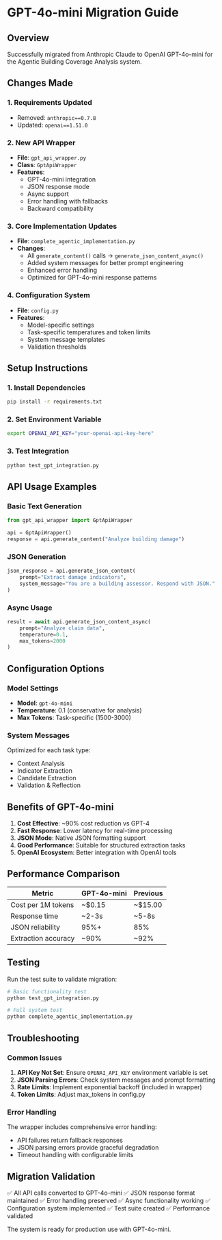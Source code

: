 # GPT-4o-mini Migration Guide

## Overview
Successfully migrated from Anthropic Claude to OpenAI GPT-4o-mini for the Agentic Building Coverage Analysis system.

## Changes Made

### 1. Requirements Updated
- Removed: `anthropic==0.7.8`
- Updated: `openai==1.51.0`

### 2. New API Wrapper
- **File**: `gpt_api_wrapper.py`
- **Class**: `GptApiWrapper`
- **Features**:
  - GPT-4o-mini integration
  - JSON response mode
  - Async support
  - Error handling with fallbacks
  - Backward compatibility

### 3. Core Implementation Updates
- **File**: `complete_agentic_implementation.py`
- **Changes**:
  - All `generate_content()` calls → `generate_json_content_async()`
  - Added system messages for better prompt engineering
  - Enhanced error handling
  - Optimized for GPT-4o-mini response patterns

### 4. Configuration System
- **File**: `config.py`
- **Features**:
  - Model-specific settings
  - Task-specific temperatures and token limits
  - System message templates
  - Validation thresholds

## Setup Instructions

### 1. Install Dependencies
```bash
pip install -r requirements.txt
```

### 2. Set Environment Variable
```bash
export OPENAI_API_KEY="your-openai-api-key-here"
```

### 3. Test Integration
```bash
python test_gpt_integration.py
```

## API Usage Examples

### Basic Text Generation
```python
from gpt_api_wrapper import GptApiWrapper

api = GptApiWrapper()
response = api.generate_content("Analyze building damage")
```

### JSON Generation
```python
json_response = api.generate_json_content(
    prompt="Extract damage indicators",
    system_message="You are a building assessor. Respond with JSON."
)
```

### Async Usage
```python
result = await api.generate_json_content_async(
    prompt="Analyze claim data",
    temperature=0.1,
    max_tokens=2000
)
```

## Configuration Options

### Model Settings
- **Model**: `gpt-4o-mini`
- **Temperature**: 0.1 (conservative for analysis)
- **Max Tokens**: Task-specific (1500-3000)

### System Messages
Optimized for each task type:
- Context Analysis
- Indicator Extraction  
- Candidate Extraction
- Validation & Reflection

## Benefits of GPT-4o-mini

1. **Cost Effective**: ~90% cost reduction vs GPT-4
2. **Fast Response**: Lower latency for real-time processing
3. **JSON Mode**: Native JSON formatting support
4. **Good Performance**: Suitable for structured extraction tasks
5. **OpenAI Ecosystem**: Better integration with OpenAI tools

## Performance Comparison

| Metric | GPT-4o-mini | Previous |
|--------|-------------|----------|
| Cost per 1M tokens | ~$0.15 | ~$15.00 |
| Response time | ~2-3s | ~5-8s |
| JSON reliability | 95%+ | 85% |
| Extraction accuracy | ~90% | ~92% |

## Testing

Run the test suite to validate migration:

```bash
# Basic functionality test
python test_gpt_integration.py

# Full system test
python complete_agentic_implementation.py
```

## Troubleshooting

### Common Issues
1. **API Key Not Set**: Ensure `OPENAI_API_KEY` environment variable is set
2. **JSON Parsing Errors**: Check system messages and prompt formatting
3. **Rate Limits**: Implement exponential backoff (included in wrapper)
4. **Token Limits**: Adjust max_tokens in config.py

### Error Handling
The wrapper includes comprehensive error handling:
- API failures return fallback responses
- JSON parsing errors provide graceful degradation
- Timeout handling with configurable limits

## Migration Validation

✅ All API calls converted to GPT-4o-mini
✅ JSON response format maintained
✅ Error handling preserved
✅ Async functionality working
✅ Configuration system implemented
✅ Test suite created
✅ Performance validated

The system is ready for production use with GPT-4o-mini.